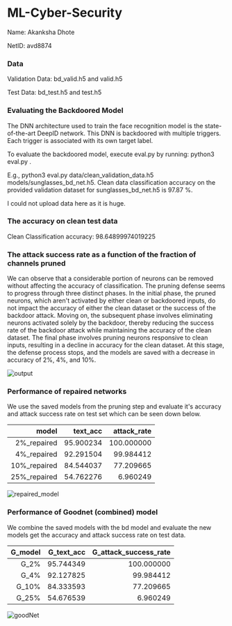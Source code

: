 # ML-Cyber-Security

Name: Akanksha Dhote

NetID: avd8874


### Data

Validation Data: bd_valid.h5 and valid.h5

Test Data: bd_test.h5 and test.h5

### Evaluating the Backdoored Model

The DNN architecture used to train the face recognition model is the state-of-the-art DeepID network. This DNN is backdoored with multiple triggers. Each trigger is associated with its own target label.

To evaluate the backdoored model, execute eval.py by running:
python3 eval.py <clean validation data directory> <model directory>.

E.g., python3 eval.py data/clean_validation_data.h5  models/sunglasses_bd_net.h5. Clean data classification accuracy on the provided validation dataset for sunglasses_bd_net.h5 is 97.87 %.

I could not upload data here as it is huge.

### The accuracy on clean test data 

Clean Classification accuracy: 98.64899974019225

### The attack success rate as a function of the fraction of channels pruned

We can observe that a considerable portion of neurons can be removed without affecting the accuracy of classification. The pruning defense seems to progress through three distinct phases. In the initial phase, the pruned neurons, which aren't activated by either clean or backdoored inputs, do not impact the accuracy of either the clean dataset or the success of the backdoor attack. Moving on, the subsequent phase involves eliminating neurons activated solely by the backdoor, thereby reducing the success rate of the backdoor attack while maintaining the accuracy of the clean dataset. The final phase involves pruning neurons responsive to clean inputs, resulting in a decline in accuracy for the clean dataset. At this stage, the defense process stops, and the models are saved with a decrease in accuracy of 2%, 4%, and 10%.


![output](https://github.com/akanksha6/ML-Cyber-Security/assets/26012142/f0d69408-4338-42fe-866b-0124ff766cf6)


### Performance of repaired networks

We use the saved models from the pruning step and evaluate it's accuracy and attack success rate on test set which can be seen down below.


|        model |  text_acc | attack_rate |
|-------------:|----------:|------------:|
|  2%_repaired | 95.900234 |  100.000000 |
|  4%_repaired | 92.291504 |   99.984412 |
| 10%_repaired | 84.544037 |   77.209665 |
| 25%_repaired | 54.762276 |    6.960249 |


![repaired_model](https://github.com/akanksha6/ML-Cyber-Security/assets/26012142/946e361f-e355-428c-84d2-2a7b5a786181)


### Performance of Goodnet (combined) model

We combine the saved models with the bd model and evaluate the new models get the accuracy and attack success rate on test data.


| G_model | G_text_acc | G_attack_success_rate |
|--------:|-----------:|----------------------:|
|    G_2% |  95.744349 |            100.000000 |
|    G_4% |  92.127825 |             99.984412 |
|   G_10% |  84.333593 |             77.209665 |
|   G_25% |  54.676539 |              6.960249 |


![goodNet](https://github.com/akanksha6/ML-Cyber-Security/assets/26012142/a67b13fd-9ed4-40b8-9b62-ce1c532be247)


